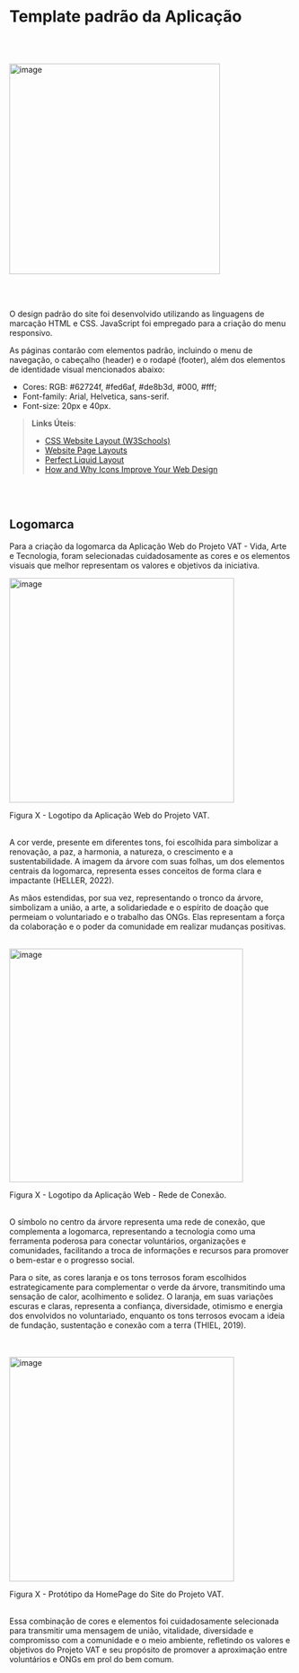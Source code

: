 # Template padrão da Aplicação

<br></br>

<img width="375" alt="image" src="https://github.com/ICEI-PUC-Minas-PMV-ADS/pmv-ads-2024-1-e1-proj-web-t11-pmv-ads-2024-1-e1-projetovat/assets/145401784/647395a2-de13-4a2c-b505-15e9dc8567ff">


<br></br>

O design padrão do site foi desenvolvido utilizando as linguagens de marcação HTML e CSS. JavaScript foi empregado para a criação do menu responsivo.

As páginas contarão com elementos padrão, incluindo o menu de navegação, o cabeçalho (header) e o rodapé (footer), além dos elementos de identidade visual mencionados abaixo:

<ul>
<li>Cores: RGB: #62724f, #fed6af, #de8b3d, #000, #fff;
</li>
<li>Font-family: Arial, Helvetica, sans-serif.</li>
<li>Font-size: 20px e 40px. </li>
</ul>


> **Links Úteis**:
>
> - [CSS Website Layout (W3Schools)](https://www.w3schools.com/css/css_website_layout.asp)
> - [Website Page Layouts](http://www.cellbiol.com/bioinformatics_web_development/chapter-3-your-first-web-page-learning-html-and-css/website-page-layouts/)
> - [Perfect Liquid Layout](https://matthewjamestaylor.com/perfect-liquid-layouts)
> - [How and Why Icons Improve Your Web Design](https://usabilla.com/blog/how-and-why-icons-improve-you-web-design/)

<br></br>

<h2> Logomarca </h2>

Para a criação da logomarca da Aplicação Web do Projeto VAT - Vida, Arte e Tecnologia, foram selecionadas cuidadosamente as cores e os elementos visuais que melhor representam os valores e objetivos da iniciativa.

<img width="400" alt="image" src="https://github.com/ICEI-PUC-Minas-PMV-ADS/pmv-ads-2024-1-e1-proj-web-t11-pmv-ads-2024-1-e1-projetovat/assets/145401784/1f6b7dde-6239-4705-a0c8-1fbc00cd24dd">

Figura X - Logotipo da Aplicação Web do Projeto VAT.
<br></br>

A cor verde, presente em diferentes tons, foi escolhida para simbolizar a renovação, a paz, a harmonia, a natureza, o crescimento e a sustentabilidade. A imagem da árvore com suas folhas, um dos elementos centrais da logomarca, representa esses conceitos de forma clara e impactante (HELLER, 2022).

As mãos estendidas, por sua vez, representando o tronco da árvore, simbolizam a união, a arte, a solidariedade e o espírito de doação que permeiam o voluntariado e o trabalho das ONGs. Elas representam a força da colaboração e o poder da comunidade em realizar mudanças positivas.
<br></br>

<img width="416" alt="image" src="https://github.com/ICEI-PUC-Minas-PMV-ADS/pmv-ads-2024-1-e1-proj-web-t11-pmv-ads-2024-1-e1-projetovat/assets/145401784/8a383064-01e5-4446-85ba-63f22b171adb">

Figura X - Logotipo da Aplicação Web - Rede de Conexão.
<br></br>

O símbolo no centro da árvore representa uma rede de conexão, que complementa a logomarca, representando a tecnologia como uma ferramenta poderosa para conectar voluntários, organizações e comunidades, facilitando a troca de informações e recursos para promover o bem-estar e o progresso social.

Para o site, as cores laranja e os tons terrosos foram escolhidos estrategicamente para complementar o verde da árvore, transmitindo uma sensação de calor, acolhimento e solidez. O laranja, em suas variações escuras e claras, representa a confiança, diversidade, otimismo e energia dos envolvidos no voluntariado, enquanto os tons terrosos evocam a ideia de fundação, sustentação e conexão com a terra (THIEL, 2019).

<br></br>
<img width="400" alt="image" src="https://github.com/ICEI-PUC-Minas-PMV-ADS/pmv-ads-2024-1-e1-proj-web-t11-pmv-ads-2024-1-e1-projetovat/assets/145401784/03645889-017b-45d3-9bff-440175c85228">

Figura X - Protótipo da HomePage do Site do Projeto VAT.
<br></br>

Essa combinação de cores e elementos foi cuidadosamente selecionada para transmitir uma mensagem de união, vitalidade, diversidade e compromisso com a comunidade e o meio ambiente, refletindo os valores e objetivos do Projeto VAT e seu propósito de promover a aproximação entre voluntários e ONGs em prol do bem comum.




